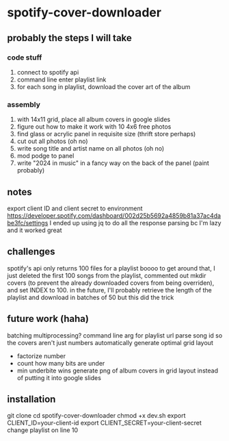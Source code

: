 # spotify-cover-downloader

## probably the steps I will take
### code stuff
1. connect to spotify api
2. command line enter playlist link
3. for each song in playlist, download the cover art of the album

### assembly
1. with 14x11 grid, place all album covers in google slides
2. figure out how to make it work with 10 4x6 free photos
3. find glass or acrylic panel in requisite size (thrift store perhaps)
4. cut out all photos (oh no)
5. write song title and artist name on all photos (oh no)
6. mod podge to panel
7. write "2024 in music" in a fancy way on the back of the panel (paint probably)

## notes
export client ID and client secret to environment https://developer.spotify.com/dashboard/002d25b5692a4859b81a37ac4dabe3fc/settings
I ended up using jq to do all the response parsing bc I'm lazy and it worked great

## challenges
spotify's api only returns 100 files for a playlist boooo
to get around that, I just deleted the first 100 songs from the playlist, commented out mkdir covers (to prevent the already downloaded covers from being overriden), and set INDEX to 100. in the future, I'll probably retrieve the length of the playlist and download in batches of 50 but this did the trick

## future work (haha)
batching
multiprocessing?
command line arg for playlist url
parse song id so the covers aren't just numbers
automatically generate optimal grid layout
- factorize number
- count how many bits are under
- min underbite wins
generate png of album covers in grid layout instead of putting it into google slides

## installation
git clone 
cd spotify-cover-downloader
chmod +x dev.sh
export CLIENT_ID=your-client-id
export CLIENT_SECRET=your-client-secret
change playlist on line 10
